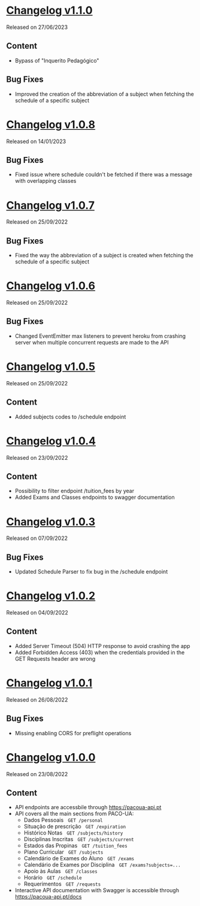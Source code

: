 # [Changelog v1.1.0](https://github.com/digas99/paco-ua-api/releases/tag/v1.1.0)
Released on 27/06/2023

## Content
- Bypass of "Inquerito Pedagógico"

## Bug Fixes
- Improved the creation of the abbreviation of a subject when fetching the schedule of a specific subject

# [Changelog v1.0.8](https://github.com/digas99/paco-ua-api/releases/tag/v1.0.8)
Released on 14/01/2023

## Bug Fixes
- Fixed issue where schedule couldn't be fetched if there was a message with overlapping classes

# [Changelog v1.0.7](https://github.com/digas99/paco-ua-api/releases/tag/v1.0.7)
Released on 25/09/2022

## Bug Fixes
- Fixed the way the abbreviation of a subject is created when fetching the schedule of a specific subject

# [Changelog v1.0.6](https://github.com/digas99/paco-ua-api/releases/tag/v1.0.6)
Released on 25/09/2022

## Bug Fixes
- Changed EventEmitter max listeners to prevent heroku from crashing server when multiple concurrent requests are made to the API

# [Changelog v1.0.5](https://github.com/digas99/paco-ua-api/releases/tag/v1.0.5)
Released on 25/09/2022

## Content
- Added subjects codes to /schedule endpoint

# [Changelog v1.0.4](https://github.com/digas99/paco-ua-api/releases/tag/v1.0.4)
Released on 23/09/2022

## Content
- Possibility to filter endpoint /tuition_fees by year
- Added Exams and Classes endpoints to swagger documentation

# [Changelog v1.0.3](https://github.com/digas99/paco-ua-api/releases/tag/v1.0.3)
Released on 07/09/2022

## Bug Fixes
- Updated Schedule Parser to fix bug in the /schedule endpoint

# [Changelog v1.0.2](https://github.com/digas99/paco-ua-api/releases/tag/v1.0.2)
Released on 04/09/2022

## Content
- Added Server Timeout (504) HTTP response to avoid crashing the app
- Added Forbidden Access (403) when the credentials provided in the GET Requests header are wrong 

# [Changelog v1.0.1](https://github.com/digas99/paco-ua-api/releases/tag/v1.0.1)
Released on 26/08/2022

## Bug Fixes
- Missing enabling CORS for preflight operations

# [Changelog v1.0.0](https://github.com/digas99/paco-ua-api/releases/tag/v1.0.0)
Released on 23/08/2022

## Content
- API endpoints are accessbile through https://pacoua-api.pt
- API covers all the main sections from PACO-UA:
  - Dados Pessoais &nbsp;&nbsp;`GET /personal`
  - Situação de prescrição &nbsp;&nbsp;`GET /expiration`
  - Histórico Notas &nbsp;&nbsp;`GET /subjects/history`
  - Disciplinas Inscritas &nbsp;&nbsp;`GET /subjects/current`
  - Estados das Propinas &nbsp;&nbsp;`GET /tuition_fees`
  - Plano Curricular &nbsp;&nbsp;`GET /subjects`
  - Calendário de Exames do Aluno &nbsp;&nbsp;`GET /exams`
  - Calendário de Exames por Disciplina &nbsp;&nbsp;`GET /exams?subjects=...`
  - Apoio às Aulas &nbsp;&nbsp;`GET /classes`
  - Horário &nbsp;&nbsp;`GET /schedule`
  - Requerimentos &nbsp;&nbsp;```GET /requests```
- Interactive API documentation with Swagger is accessible through https://pacoua-api.pt/docs